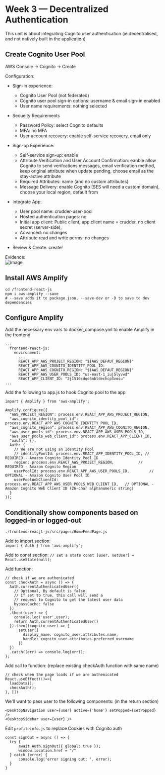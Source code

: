 # Week 3 — Decentralized Authentication

This unit is about integrating Cognito user authentication (ie decentralised, and not natively built in the application)

## Create Cognito User Pool

AWS Console -> Cognito -> Create

Configuration:  
- Sign-in experience:
  - Cognito User Pool (not federated)
  - Cognito user pool sign-in options: username & email sign-in enabled
  - User name requirements: nothing selected

- Secueity Requirements
  - Password Policy: select Cognito defaults
  - MFA: no MFA
  - User account recovery: enable self-service recovery, email only

- Sign-up Experience:
  - Self-service sign-up: enable
  - Attribute Verification and User Account Confirmation: eanble allow Cognito to send verifcations messages, email verification method, keep original attribute when update pending, choose email as the stay-active attribute
  - Required Attributes: name (and no custom attributes)
  - Message Delivery: enable Cognito (SES will need a custom domain), choose your local region, default from

- Integrate App:
  - User pool name: crudder-user-pool
  - Hosted authentication pages: no 
  - Initial app client: Public client, app client name = crudder, no client secret (server-side), 
  - Advanced: no changes
  - Attribute read and write perms: no changes
  
- Review & Create: create!

Evidence:  
![image](https://user-images.githubusercontent.com/22940535/229351382-973378a2-c2f1-45ca-b3dc-1011a9ee9560.png)



  
## Install AWS Amplify

```
cd /frontend-react-js
npm i aws-amplify --save
# --save adds it to package.json, --save-dev or -D to save to dev dependencies
```
 
## Configure Amplify

Add the necessary env vars to docker_compose.yml to enable Amplify in the frontend
```
...
  frontend-react-js:
    environment:
      ...
      REACT_APP_AWS_PROJECT_REGION: "${AWS_DEFAUT_REGION}"
      REACT_APP_AWS_COGNITO_IDENTITY_POOL_ID:
      REACT_APP_AWS_COGNITO_REGION: "${AWS_DEFAUT_REGION}"
      REACT_APP_AWS_USER_POOLS_ID: "us-east-1_iujSlyvwd" 
      REACT_APP_CLIENT_ID: "2j1510cdqd6nbldechcp3vosu"
...
```

Add the following to app.js to hook Cognito pool to the app  
```
import { Amplify } from 'aws-amplify';

Amplify.configure({
  "AWS_PROJECT_REGION": process.env.REACT_APP_AWS_PROJECT_REGION,
  "aws_cognito_identity_pool_id": process.env.REACT_APP_AWS_COGNITO_IDENTITY_POOL_ID,
  "aws_cognito_region": process.env.REACT_APP_AWS_COGNITO_REGION,
  "aws_user_pools_id": process.env.REACT_APP_AWS_USER_POOLS_ID,
  "aws_user_pools_web_client_id": process.env.REACT_APP_CLIENT_ID,
  "oauth": {},
  Auth: {
    // We are not using an Identity Pool
    // identityPoolId: process.env.REACT_APP_IDENTITY_POOL_ID, // REQUIRED - Amazon Cognito Identity Pool ID
    region: process.env.REACT_AWS_PROJECT_REGION,           // REQUIRED - Amazon Cognito Region
    userPoolId: process.env.REACT_APP_AWS_USER_POOLS_ID,         // OPTIONAL - Amazon Cognito User Pool ID
    userPoolWebClientId: process.env.REACT_APP_AWS_USER_POOLS_WEB_CLIENT_ID,   // OPTIONAL - Amazon Cognito Web Client ID (26-char alphanumeric string)
  }
});
```

## Conditionally show components based on logged-in or logged-out

`./frontend-reacjt-js/src/pages/HomeFeedPage.js  `

Add to import section:  
`import { Auth } from 'aws-amplify';`

Add to const section: 
`// set a state
const [user, setUser] = React.useState(null);`

Add function:
```
// check if we are authenicated
const checkAuth = async () => {
  Auth.currentAuthenticatedUser({
    // Optional, By default is false. 
    // If set to true, this call will send a 
    // request to Cognito to get the latest user data
    bypassCache: false 
  })
  .then((user) => {
    console.log('user',user);
    return Auth.currentAuthenticatedUser()
  }).then((cognito_user) => {
      setUser({
        display_name: cognito_user.attributes.name,
        handle: cognito_user.attributes.preferred_username
      })
  })
  .catch((err) => console.log(err));
};
```

Add call to function: (replace existing checkAuth function with same name)
```
// check when the page loads if we are authenicated
React.useEffect(()=>{
  loadData();
  checkAuth();
}, [])
```

We'll want to pass user to the following components: (in the return section)  
```
<DesktopNavigation user={user} active={'home'} setPopped={setPopped} />
<DesktopSidebar user={user} />
```

Edit `profileinfo.js` to replace Cookies with Cognito auth
```
const signOut = async () => {
  try {
      await Auth.signOut({ global: true });
      window.location.href = "/"
  } catch (error) {
      console.log('error signing out: ', error);
  }
}
```








